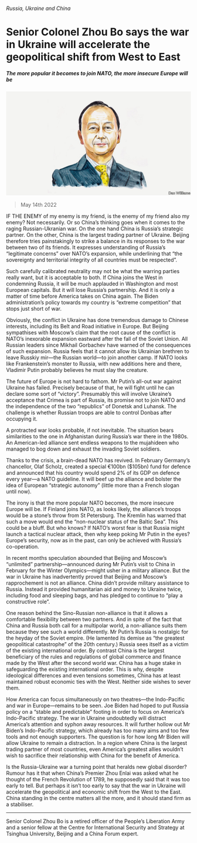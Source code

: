 ###### Russia, Ukraine and China

# Senior Colonel Zhou Bo says the war in Ukraine will accelerate the geopolitical shift from West to East 

##### The more popular it becomes to join NATO, the more insecure Europe will be 

![image](images/20220507_bid005.jpg) 

> May 14th 2022 

IF THE ENEMY of my enemy is my friend, is the enemy of my friend also my enemy? Not necessarily. Or so China’s thinking goes when it comes to the raging Russian-Ukranian war. On the one hand China is Russia’s strategic partner. On the other, China is the largest trading partner of Ukraine. Beijing therefore tries painstakingly to strike a balance in its responses to the war between two of its friends. It expresses understanding of Russia’s “legitimate concerns” over NATO’s expansion, while underlining that “the sovereignty and territorial integrity of all countries must be respected”.


Such carefully calibrated neutrality may not be what the warring parties really want, but it is acceptable to both. If China joins the West in condemning Russia, it will be much applauded in Washington and most European capitals. But it will lose Russia’s partnership. And it is only a matter of time before America takes on China again. The Biden administration’s policy towards my country is “extreme competition” that stops just short of war.

Obviously, the conflict in Ukraine has done tremendous damage to Chinese interests, including its Belt and Road initiative in Europe. But Beijing sympathises with Moscow’s claim that the root cause of the conflict is NATO’s inexorable expansion eastward after the fall of the Soviet Union. All Russian leaders since Mikhail Gorbachev have warned of the consequences of such expansion. Russia feels that it cannot allow its Ukrainian brethren to leave Russkiy mir—the Russian world—to join another camp. If NATO looks like Frankenstein’s monster to Russia, with new additions here and there, Vladimir Putin probably believes he must slay the creature.

The future of Europe is not hard to fathom. Mr Putin’s all-out war against Ukraine has failed. Precisely because of that, he will fight until he can declare some sort of “victory”. Presumably this will involve Ukraine’s acceptance that Crimea is part of Russia, its promise not to join NATO and the independence of the two “republics” of Donetsk and Luhansk. The challenge is whether Russian troops are able to control Donbas after occupying it.

A protracted war looks probable, if not inevitable. The situation bears similarities to the one in Afghanistan during Russia’s war there in the 1980s. An American-led alliance sent endless weapons to the mujahideen who managed to bog down and exhaust the invading Soviet soldiers.

Thanks to the crisis, a brain-dead NATO has revived. In February Germany’s chancellor, Olaf Scholz, created a special €100bn ($105bn) fund for defence and announced that his country would spend 2% of its GDP on defence every year—a NATO guideline. It will beef up the alliance and bolster the idea of European “strategic autonomy” (little more than a French slogan until now).

The irony is that the more popular NATO becomes, the more insecure Europe will be. If Finland joins NATO, as looks likely, the alliance’s troops would be a stone’s throw from St Petersburg. The Kremlin has warned that such a move would end the “non-nuclear status of the Baltic Sea”. This could be a bluff. But who knows? If NATO’s worst fear is that Russia might launch a tactical nuclear attack, then why keep poking Mr Putin in the eyes? Europe’s security, now as in the past, can only be achieved with Russia’s co-operation.

In recent months speculation abounded that Beijing and Moscow’s “unlimited” partnership—announced during Mr Putin’s visit to China in February for the Winter Olympics—might usher in a military alliance. But the war in Ukraine has inadvertently proved that Beijing and Moscow’s rapprochement is not an alliance. China didn’t provide military assistance to Russia. Instead it provided humanitarian aid and money to Ukraine twice, including food and sleeping bags, and has pledged to continue to “play a constructive role”.

One reason behind the Sino-Russian non-alliance is that it allows a comfortable flexibility between two partners. And in spite of the fact that China and Russia both call for a multipolar world, a non-alliance suits them because they see such a world differently. Mr Putin’s Russia is nostalgic for the heyday of the Soviet empire. (He lamented its demise as “the greatest geopolitical catastrophe” of the 20th century.) Russia sees itself as a victim of the existing international order. By contrast China is the largest beneficiary of the rules and regulations of global commerce and finance made by the West after the second world war. China has a huge stake in safeguarding the existing international order. This is why, despite ideological differences and even tensions sometimes, China has at least maintained robust economic ties with the West. Neither side wishes to sever them.

How America can focus simultaneously on two theatres—the Indo-Pacific and war in Europe—remains to be seen. Joe Biden had hoped to put Russia policy on a “stable and predictable” footing in order to focus on America’s Indo-Pacific strategy. The war in Ukraine undoubtedly will distract America’s attention and syphon away resources. It will further hollow out Mr Biden’s Indo-Pacific strategy, which already has too many aims and too few tools and not enough supporters. The question is for how long Mr Biden will allow Ukraine to remain a distraction. In a region where China is the largest trading partner of most countries, even America’s greatest allies wouldn’t wish to sacrifice their relationship with China for the benefit of America.

Is the Russia-Ukraine war a turning point that heralds new global disorder? Rumour has it that when China’s Premier Zhou Enlai was asked what he thought of the French Revolution of 1789, he supposedly said that it was too early to tell. But perhaps it isn’t too early to say that the war in Ukraine will accelerate the geopolitical and economic shift from the West to the East. China standing in the centre matters all the more, and it should stand firm as a stabiliser.

_______________

Senior Colonel Zhou Bo is a retired officer of the People’s Liberation Army and a senior fellow at the Centre for International Security and Strategy at Tsinghua University, Beijing and a China Forum expert.

